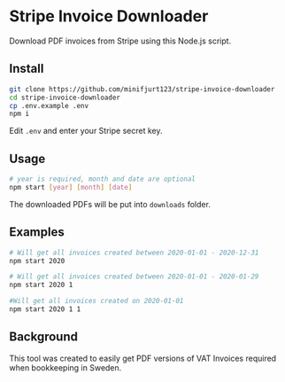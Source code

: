 # Stripe Invoice Downloader
Download PDF invoices from Stripe using this Node.js script.

## Install
```sh
git clone https://github.com/minifjurt123/stripe-invoice-downloader
cd stripe-invoice-downloader
cp .env.example .env
npm i
```
Edit `.env` and enter your Stripe secret key. 

## Usage
```sh
# year is required, month and date are optional
npm start [year] [month] [date]
```
The downloaded PDFs will be put into `downloads` folder.
## Examples
```sh
# Will get all invoices created between 2020-01-01 - 2020-12-31
npm start 2020
```

```sh
# Will get all invoices created between 2020-01-01 - 2020-01-29
npm start 2020 1
```

```sh
#Will get all invoices created on 2020-01-01
npm start 2020 1 1
```
## Background
This tool was created to easily get PDF versions of VAT Invoices required when bookkeeping in Sweden.